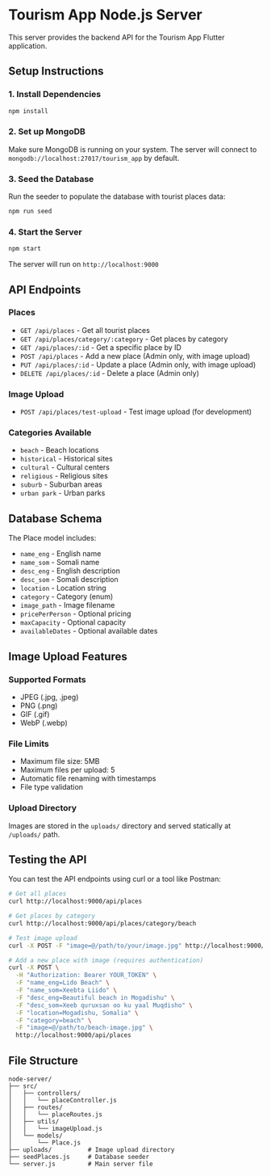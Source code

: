 # Tourism App Node.js Server

This server provides the backend API for the Tourism App Flutter application.

## Setup Instructions

### 1. Install Dependencies
```bash
npm install
```

### 2. Set up MongoDB
Make sure MongoDB is running on your system. The server will connect to `mongodb://localhost:27017/tourism_app` by default.

### 3. Seed the Database
Run the seeder to populate the database with tourist places data:
```bash
npm run seed
```

### 4. Start the Server
```bash
npm start
```

The server will run on `http://localhost:9000`

## API Endpoints

### Places
- `GET /api/places` - Get all tourist places
- `GET /api/places/category/:category` - Get places by category
- `GET /api/places/:id` - Get a specific place by ID
- `POST /api/places` - Add a new place (Admin only, with image upload)
- `PUT /api/places/:id` - Update a place (Admin only, with image upload)
- `DELETE /api/places/:id` - Delete a place (Admin only)

### Image Upload
- `POST /api/places/test-upload` - Test image upload (for development)

### Categories Available
- `beach` - Beach locations
- `historical` - Historical sites
- `cultural` - Cultural centers
- `religious` - Religious sites
- `suburb` - Suburban areas
- `urban park` - Urban parks

## Database Schema

The Place model includes:
- `name_eng` - English name
- `name_som` - Somali name
- `desc_eng` - English description
- `desc_som` - Somali description
- `location` - Location string
- `category` - Category (enum)
- `image_path` - Image filename
- `pricePerPerson` - Optional pricing
- `maxCapacity` - Optional capacity
- `availableDates` - Optional available dates

## Image Upload Features

### Supported Formats
- JPEG (.jpg, .jpeg)
- PNG (.png)
- GIF (.gif)
- WebP (.webp)

### File Limits
- Maximum file size: 5MB
- Maximum files per upload: 5
- Automatic file renaming with timestamps
- File type validation

### Upload Directory
Images are stored in the `uploads/` directory and served statically at `/uploads/` path.

## Testing the API

You can test the API endpoints using curl or a tool like Postman:

```bash
# Get all places
curl http://localhost:9000/api/places

# Get places by category
curl http://localhost:9000/api/places/category/beach

# Test image upload
curl -X POST -F "image=@/path/to/your/image.jpg" http://localhost:9000/api/places/test-upload

# Add a new place with image (requires authentication)
curl -X POST \
  -H "Authorization: Bearer YOUR_TOKEN" \
  -F "name_eng=Lido Beach" \
  -F "name_som=Xeebta Liido" \
  -F "desc_eng=Beautiful beach in Mogadishu" \
  -F "desc_som=Xeeb quruxsan oo ku yaal Muqdisho" \
  -F "location=Mogadishu, Somalia" \
  -F "category=beach" \
  -F "image=@/path/to/beach-image.jpg" \
  http://localhost:9000/api/places
```

## File Structure

```
node-server/
├── src/
│   ├── controllers/
│   │   └── placeController.js
│   ├── routes/
│   │   └── placeRoutes.js
│   ├── utils/
│   │   └── imageUpload.js
│   └── models/
│       └── Place.js
├── uploads/          # Image upload directory
├── seedPlaces.js     # Database seeder
└── server.js         # Main server file
```